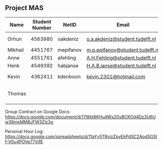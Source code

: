 ## Project MAS

| Name    | Student Number | NetID    | Email                          | Role                 |
|---------|----------------|----------|--------------------------------|----------------------|
| Orhun   | 4563980        | oakdeniz | o.a.akdeniz@student.tudelft.nl | Wiki Maintainer      |
| Mikhail | 4451767        | mepifanov| m.p.epifanov@student.tudelft.nl| Chair                |
| Anne    | 4551761        | afehling | A.H.Fehling@student.tudelft.nl | Secretary            |
| Henk    | 4549392        | habjanse | H.A.B.janse@student.tudelft.nl | Planner              |
| Kevin   | 4362411        | kdenboon | kevin.2301@hotmail.com         | Task Coordinator     |
| Thomas  |                |          |                                | Review Meeting Chair |


Group Contract on Google Docs: https://docs.google.com/document/d/17Wbl8KHuAWx20vBCKOd4Dz3U6Uw39mxMM8JFW3Zlz3g

Personal Hour Log: https://docs.google.com/spreadsheets/d/11aYy5TRvizZpyEkPdSC2AodSGSlf-V0u4POVe77VifE

